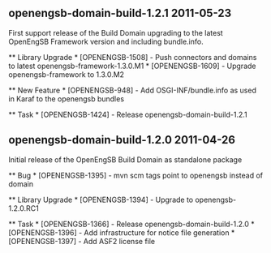 openengsb-domain-build-1.2.1 2011-05-23
---------------------------------------------------------------------

First support release of the Build Domain upgrading to the
latest OpenEngSB Framework version and including bundle.info.

** Library Upgrade
    * [OPENENGSB-1508] - Push connectors and domains to latest openengsb-framework-1.3.0.M1
    * [OPENENGSB-1609] - Upgrade openengsb-framework to 1.3.0.M2

** New Feature
    * [OPENENGSB-948] - Add OSGI-INF/bundle.info as used in Karaf to the openengsb bundles

** Task
    * [OPENENGSB-1424] - Release openengsb-domain-build-1.2.1


openengsb-domain-build-1.2.0 2011-04-26
---------------------------------------------------------------------

Initial release of the OpenEngSB Build Domain as standalone package

** Bug
    * [OPENENGSB-1395] - mvn scm tags point to openengsb instead of domain

** Library Upgrade
    * [OPENENGSB-1394] - Upgrade to openengsb-1.2.0.RC1

** Task
    * [OPENENGSB-1366] - Release openengsb-domain-build-1.2.0
    * [OPENENGSB-1396] - Add infrastructure for notice file generation
    * [OPENENGSB-1397] - Add ASF2 license file

